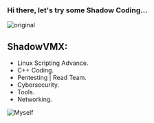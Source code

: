 ### Hi there, let's try some Shadow Coding...

![original](https://user-images.githubusercontent.com/92258683/173164962-d707fd10-cea0-4ceb-a77d-c5d3e8e0e106.gif)

## ShadowVMX:

- Linux Scripting Advance.
- C++ Coding.
- Pentesting | Read Team.
- Cybersecurity.
- Tools.
- Networking.


![Myself](https://user-images.githubusercontent.com/92258683/173165142-bad2a381-1c6c-46bc-9661-64959739b7a9.jpg)

